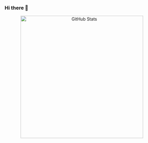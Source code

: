 ### Hi there 👋

<p align="center">
    <img src="https://github-readme-stats.vercel.app/api?username=FlaviusMosneagu&count_private=true&theme=transparent" alt="GitHub Stats" width="400">
</p>
